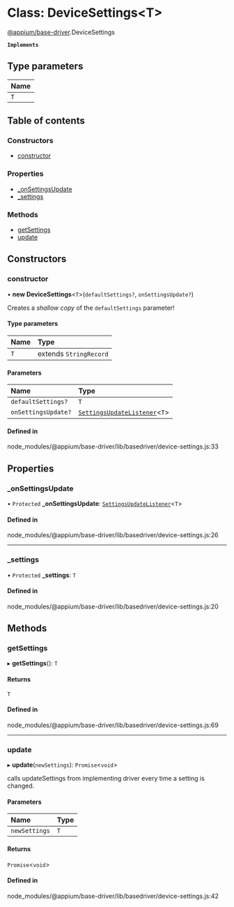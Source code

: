 # Class: DeviceSettings<T\>

[@appium/base-driver](../modules/appium_base_driver.md).DeviceSettings

**`Implements`**

## Type parameters

| Name |
| :------ |
| `T` |

## Table of contents

### Constructors

- [constructor](appium_base_driver.DeviceSettings.md#constructor)

### Properties

- [\_onSettingsUpdate](appium_base_driver.DeviceSettings.md#_onsettingsupdate)
- [\_settings](appium_base_driver.DeviceSettings.md#_settings)

### Methods

- [getSettings](appium_base_driver.DeviceSettings.md#getsettings)
- [update](appium_base_driver.DeviceSettings.md#update)

## Constructors

### constructor

• **new DeviceSettings**<`T`\>(`defaultSettings?`, `onSettingsUpdate?`)

Creates a _shallow copy_ of the `defaultSettings` parameter!

#### Type parameters

| Name | Type |
| :------ | :------ |
| `T` | extends `StringRecord` |

#### Parameters

| Name | Type |
| :------ | :------ |
| `defaultSettings?` | `T` |
| `onSettingsUpdate?` | [`SettingsUpdateListener`](../modules/appium_types.md#settingsupdatelistener)<`T`\> |

#### Defined in

node_modules/@appium/base-driver/lib/basedriver/device-settings.js:33

## Properties

### \_onSettingsUpdate

• `Protected` **\_onSettingsUpdate**: [`SettingsUpdateListener`](../modules/appium_types.md#settingsupdatelistener)<`T`\>

#### Defined in

node_modules/@appium/base-driver/lib/basedriver/device-settings.js:26

___

### \_settings

• `Protected` **\_settings**: `T`

#### Defined in

node_modules/@appium/base-driver/lib/basedriver/device-settings.js:20

## Methods

### getSettings

▸ **getSettings**(): `T`

#### Returns

`T`

#### Defined in

node_modules/@appium/base-driver/lib/basedriver/device-settings.js:69

___

### update

▸ **update**(`newSettings`): `Promise`<`void`\>

calls updateSettings from implementing driver every time a setting is changed.

#### Parameters

| Name | Type |
| :------ | :------ |
| `newSettings` | `T` |

#### Returns

`Promise`<`void`\>

#### Defined in

node_modules/@appium/base-driver/lib/basedriver/device-settings.js:42
